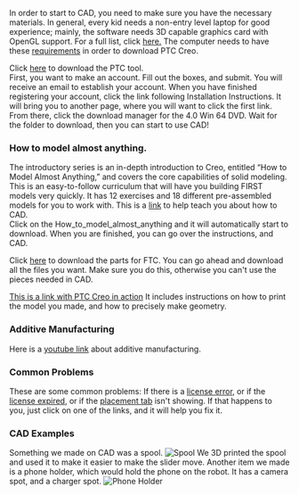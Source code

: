 In order to start to CAD, you need to make sure you have the necessary materials. In general, every kid needs a non-entry level laptop for good experience; mainly, the software needs 3D capable graphics card with OpenGL support. 
For a full list, click [here.][Full list] The computer needs to have these [requirements][Requirements] in order to download PTC Creo.

[Full list]:http://support.ptc.com/partners/hardware/current/support.htm
[requirements]:https://support.ptc.com/products/creo-elements-direct/modeling-express/system-requirements.htm 
Click [here][PTC Download] to download the PTC tool.  
First, you want to make an account. Fill out the boxes, and submit. You will receive an email to establish your account. When you have finished registering your account, click the link following Installation Instructions. It will bring you to another page, where you will want to click the first link. From there, click the download manager for the 4.0 Win 64 DVD. Wait for the folder to download, then you can start to use CAD!

[PTC Download]:http://www.ptc.com/academic-program/products/free-software/creo-download
### How to model almost anything.  
 The introductory series is an in-depth introduction to Creo, entitled “How to Model Almost Anything,” and covers the core capabilities of solid modeling. This is an easy-to-follow curriculum that will have you building FIRST models very quickly. It has 12 exercises and 18 different pre-assembled models for you to work with.
This is a [link][PTC Teach] to help teach you about how to CAD.  
Click on the How_to_model_almost_anything and it will automatically start to download. When you are finished, you can go over the instructions, and CAD.

[PTC Teach]:http://www.ptc.com/academic-program/k-12-program/students/first/training
Click [here][PTC download for FTC] to download the parts for FTC. 
You can go ahead and download all the files you want. Make sure you do this, otherwise you can't use the pieces needed in CAD.

[PTC download for FTC]:http://www.catalogds.com/db/service?d=first&c=browse
[This is a link with PTC Creo in action][PTC Action]
It includes instructions on how to print the model you made, and how to precisely make geometry. 

[PTC Action]:http://www.ptc.com/en/cad/3d-design
### Additive Manufacturing
Here is a [youtube link][CAD Manufacturing] about additive manufacturing.

[CAD Manufacturing]:https://www.youtube.com/watch?v=nDqXjzOPAco&ebc=ANyPxKrQNzQ1I8DLLu47pC4N914qu6cSMFJEksgbNdCqEOlW_nhpvEw7m5BYyJAtPns_SbhHI8_1t-5KUwzXqMue25JxLz7L3g
### Common Problems

These are some common problems: If there is a [license error][License error], or if the [license expired][License expired], or if the [placement tab][Placement] isn't showing.
If that happens to you, just click on one of the links, and it will help you fix it.

[License error]:https://www.ptcusercommunity.com/thread/136160
[License expired]:http://apps.ptc.com/schools/references/relicense_creo3_schools_standard.pdf#_ga=2.135070449.1786481349.1496641299-326259183.1477715362
[Placement]:https://community.ptc.com/t5/Additional-Creo-Questions/Placement-disapperaed/m-p/288454#M25236
### CAD Examples

Something we made on CAD was a spool. ![Spool](https://raw.githubusercontent.com/ftccats/ftccats.github.io/master/images/spool%20example.PNG)
We 3D printed the spool and used it to make it easier to make the slider move.
Another item we made is a phone holder, which would hold the phone on the robot. It has a camera spot, and a charger spot. ![Phone Holder](https://raw.githubusercontent.com/ftccats/ftccats.github.io/master/images/phoneholderexample.PNG)
